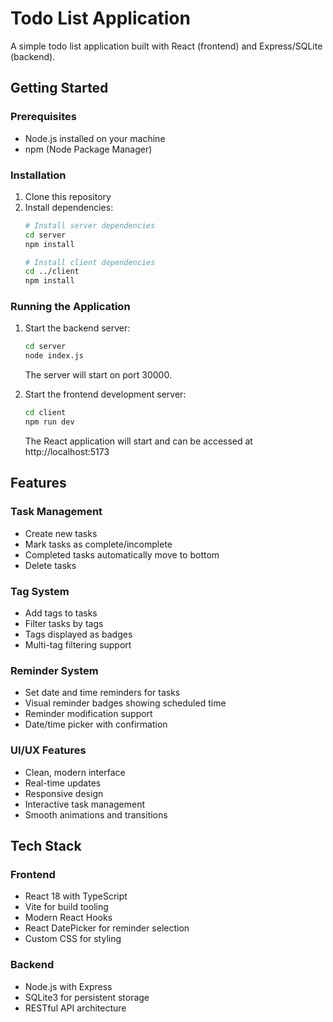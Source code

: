 # Todo List Application

A simple todo list application built with React (frontend) and Express/SQLite (backend).

## Getting Started

### Prerequisites
- Node.js installed on your machine
- npm (Node Package Manager)

### Installation

1. Clone this repository
2. Install dependencies:
   ```bash
   # Install server dependencies
   cd server
   npm install

   # Install client dependencies
   cd ../client
   npm install
   ```

### Running the Application

1. Start the backend server:
   ```bash
   cd server
   node index.js
   ```
   The server will start on port 30000.

2. Start the frontend development server:
   ```bash
   cd client
   npm run dev
   ```
   The React application will start and can be accessed at http://localhost:5173

## Features

### Task Management
- Create new tasks
- Mark tasks as complete/incomplete
- Completed tasks automatically move to bottom
- Delete tasks

### Tag System
- Add tags to tasks
- Filter tasks by tags
- Tags displayed as badges
- Multi-tag filtering support

### Reminder System
- Set date and time reminders for tasks
- Visual reminder badges showing scheduled time
- Reminder modification support
- Date/time picker with confirmation

### UI/UX Features
- Clean, modern interface
- Real-time updates
- Responsive design
- Interactive task management
- Smooth animations and transitions

## Tech Stack

### Frontend
- React 18 with TypeScript
- Vite for build tooling
- Modern React Hooks
- React DatePicker for reminder selection
- Custom CSS for styling

### Backend
- Node.js with Express
- SQLite3 for persistent storage
- RESTful API architecture